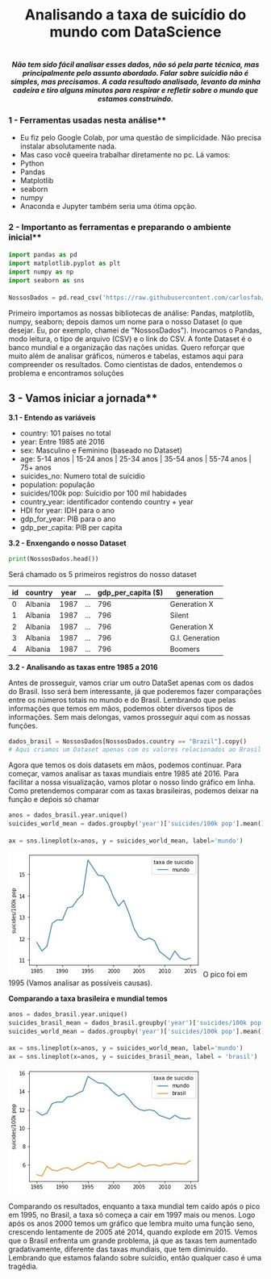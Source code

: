 <h1 align="center"> Analisando a taxa de suicídio do mundo com DataScience<h1>

<h5 align="center">Não tem sido fácil analisar esses dados, não só pela parte técnica, mas principalmente pelo assunto abordado. Falar sobre suícidio não é simples, mas precisamos. A cada resultado analisado, levanto da minha cadeira e tiro alguns minutos para respirar e refletir sobre o mundo que estamos construíndo.</h5>

### 1 - Ferramentas usadas nesta análise**
* Eu fiz pelo Google Colab, por uma questão de simplicidade. Não precisa instalar absolutamente nada. 
* Mas caso você queeira trabalhar diretamente no pc. Lá vamos: 
* Python
* Pandas
* Matplotlib
* seaborn
* numpy
* Anaconda e Jupyter também seria uma ótima opção. 

### 2 - Importanto as ferramentas e preparando o ambiente inicial**
```python
import pandas as pd
import matplotlib.pyplot as plt
import numpy as np
import seaborn as sns

NossosDados = pd.read_csv('https://raw.githubusercontent.com/carlosfab/data_science/master/datasets/suicide_rates.csv')
```
Primeiro importamos as nossas bibliotecas de análise: Pandas, matplotlib, numpy, seaborn; depois damos um nome para o nosso Dataset (o que desejar. Eu, por exemplo, chamei de "NossosDados"). Invocamos o Pandas, modo leitura, o tipo de arquivo (CSV) e o link do CSV. A fonte Dataset é o banco mundial e a organização das nações unidas. Quero reforçar que muito além de analisar gráficos, números e tabelas, estamos aqui para compreender os resultados. Como cientistas de dados, entendemos o problema e encontramos soluções

## 3 - Vamos iniciar a jornada**

**3.1 - Entendo as variáveis**
* country: 101 países no total
* year: Entre 1985 até 2016
* sex: Masculino e Feminino (baseado no Dataset)
* age: 5-14 anos | 15-24 anos | 25-34 anos | 35-54 anos | 55-74 anos | 75+ anos
* suicides_no: Numero total de suícidio
* population: população
* suicides/100k pop: Suícidio por 100 mil habidades
* country_year: identificador contendo country + year
* HDI for year: IDH para o ano
* gdp_for_year: PIB para o ano
* gdp_per_capita: PIB per capita 

**3.2 - Enxengando o nosso Dataset**

```python
print(NossosDados.head())
```
Será chamado os 5 primeiros registros do nosso dataset

id   |country  |   year |  ... | gdp_per_capita ($) | generation    |
-----|---------|--------|------|--------------------|---------------|
0    | Albania |  1987  |  ... |          796       |Generation X   |
1    | Albania |  1987  |  ... |          796       |   Silent      |
2    | Albania |  1987  |  ... |          796       |Generation X   |
3    | Albania |  1987  |  ... |          796       |G.I. Generation|
4    | Albania |  1987  |  ... |          796       |   Boomers|






**3.2 - Analisando as taxas entre 1985 a 2016**<br>

Antes de prosseguir, vamos criar um outro DataSet apenas com os dados do Brasil. Isso será bem interessante, já que poderemos fazer comparações entre os números totais no mundo e do Brasil. Lembrando que pelas informações que temos em mãos, podemos obter diversos tipos de informações. Sem mais delongas, vamos prosseguir aqui com as nossas funções. 

```python
dados_brasil = NossosDados[NossosDados.country == "Brazil"].copy() 
# Aqui criamos um Dataset apenas com os valores relacionados ao Brasil
```
Agora que temos os dois datasets em mãos, podemos continuar. Para começar, vamos analisar as taxas mundiais entre 1985 até 2016. Para facilitar a nossa visualização, vamos plotar o nosso lindo gráfico em linha. Como pretendemos comparar com as taxas brasileiras, podemos deixar na função e deṕois só chamar

```python
anos = dados_brasil.year.unique()
suicides_world_mean = dados.groupby('year')['suicides/100k pop'].mean()

ax = sns.lineplot(x=anos, y = suicides_world_mean, label='mundo')
```


<img src="https://github.com/Franklyn-Sancho/DataScience_SetembroAmarelo/blob/main/LineYellow.jpg">
O pico foi em 1995 (Vamos analisar as possíveis causas). 

**Comparando a taxa brasileira e mundial temos**
```python
anos = dados_brasil.year.unique()
suicides_brasil_mean = dados_brasil.groupby('year')['suicides/100k pop'].mean()
suicides_world_mean = dados.groupby('year')['suicides/100k pop'].mean()

ax = sns.lineplot(x=anos, y = suicides_world_mean, label='mundo')
ax = sns.lineplot(x=anos, y = suicides_brasil_mean, label = 'brasil')
```

<img src="https://github.com/Franklyn-Sancho/DataScience_SetembroAmarelo/blob/main/MundoBrasil.jpg">

Comparando os resultados, enquanto a taxa mundial tem caído após o pico em 1995, no Brasil, a taxa só começa a cair em 1997 mais ou menos. Logo após os anos 2000 temos um gráfico que lembra muito uma função seno, crescendo lentamente de 2005 até 2014, quando explode em 2015. Vemos que o Brasil enfrenta um grande problema, já que as taxas tem aumentado gradativamente, diferente das taxas mundiais, que tem diminuído. Lembrando que estamos falando sobre suícidio, então qualquer caso é uma tragédia. 
